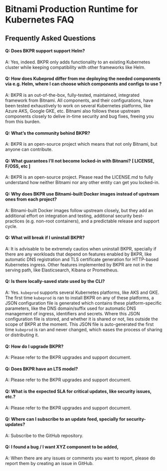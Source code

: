 # Bitnami Production Runtime for Kubernetes FAQ

## Frequently Asked Questions

#### Q: Does BKPR support support Helm?
A: Yes, indeed. BKPR only adds functionality to an existing Kubernetes cluster while keeping compatibility with other frameworks like Helm.

#### Q: How does Kubeprod differ from me deploying the needed components via e.g. Helm, where I can choose which components and configs to use ?
A: BKPR is an out-of-the-box, fully-tested, maintained, integrated framework from Bitnami. All components, and their configurations, have been tested exhaustively to work on several Kubernetes platforms, like Azure AKS, Google GKE, etc. Bitnami also follows these upstream components closely to delive in-time security and bug fixes, freeing you from this burden.

#### Q: What’s the community behind BKPR?
A: BKPR is an open-source project which means that not only Bitnami, but anyone can contribute.

#### Q: What guarantees I’ll not become locked-in with Bitnami? [ LICENSE, F/OSS, etc ]
A: BKPR is an open-source project. Please read the LICENSE.md to fully understand how neither Bitnami nor any other entity can get you locked-in.

#### Q: Why does BKPR use Bitnami-built Docker images instead of upstream ones from each project?
A: Bitnami-built Docker images follow upstream closely, but they add an additional effort on integration and testing, additional security best-practices (e.g. non-root containers), and a predictable release and support cycle.

#### Q: What will break if I uninstall BKPR?
A: It is advisable to be extremely cautios when uninstall BKPR, specially if there are any workloads that depend on features enabled by BKPR, like automatic DNS registration and TLS certificate generation for HTTP-based Kubernetes ingress. Other features implemented by BKPR are not in the serving path, like Elasticsearch, Kibana or Prometheus.

#### Q: Is there locally-saved state used by the CLI?
A: Yes. `kubeprod` supports several Kubernetes platforms, like AKS and GKE. The first time `kubeprod` is ran to install BKPR on any of these platforms, a JSON configuration file is generated which contains these platform-specific parameters, like the DNS domain/suffix used for automatic DNS management of ingress, identifiers and secrets. Where this JSON configuration file is stored, and whether it is shared or not, lies outside the scope of BKPR at the moment. This JSON file is auto-generated the first time `kubeprod` is ran and never changed, which eases the process of sharing or distributing it.

#### Q: How do I upgrade BKPR?
A: Please refer to the BKPR upgrades and support document.

#### Q: Does BKPR have an LTS model?
A: Please refer to the BKPR upgrades and support document.

#### Q: What is the expected SLA for critical updates, like security issues, etc.?
A: Please refer to the BKPR upgrades and support document.

#### Q: Where can I subscribe to an update feed, specially for security-updates?
A: Subscribe to the GitHub repository.

#### Q: I found a bug /  I want XYZ component to be added,
A: When there are any issues or comments you want to report, please do report them by creating an issue in GitHub.